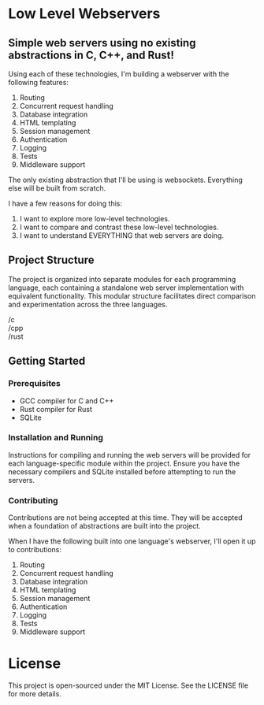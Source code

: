 # Low Level Webservers

## Simple web servers using no existing abstractions in C, C++, and Rust!

Using each of these technologies, I'm building a webserver with the following
features:
1. Routing
2. Concurrent request handling
3. Database integration
4. HTML templating
5. Session management
6. Authentication
7. Logging
8. Tests
9. Middleware support

The only existing abstraction that I'll be using is websockets.
Everything else will be built from scratch.

I have a few reasons for doing this:
1. I want to explore more low-level technologies.
2. I want to compare and contrast these low-level technologies.
3. I want to understand EVERYTHING that web servers are doing.

## Project Structure
The project is organized into separate modules for each
programming language, each containing a standalone web server implementation
with equivalent functionality. This modular structure facilitates direct
comparison and experimentation across the three languages.

/c  
/cpp  
/rust  

## Getting Started

### Prerequisites
- GCC compiler for C and C++
- Rust compiler for Rust
- SQLite

### Installation and Running

Instructions for compiling
and running the web servers will be provided for each language-specific module
within the project. Ensure you have the necessary compilers and SQLite
installed before attempting to run the servers.

### Contributing

Contributions are not being accepted at this time. They will be accepted when a
foundation of abstractions are built into the project.

When I have the following built into one language's webserver, I'll open it up
to contributions:

1. Routing
2. Concurrent request handling
3. Database integration
4. HTML templating
5. Session management
6. Authentication
7. Logging
8. Tests
9. Middleware support

# License
This project is open-sourced under the MIT License. See the LICENSE
file for more details.
